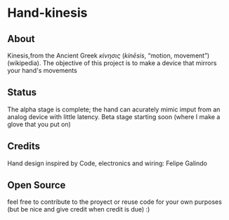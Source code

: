 # Hand-kinesis
## About
Kinesis,from the Ancient Greek *κίνησις* (*kínēsis*, “motion, movement”)(wikipedia). The objective of this project is to make a device that mirrors your hand's movements 

## Status
The alpha stage is complete; the hand can acurately mimic imput from an analog device with little latency. 
Beta stage starting soon (where I make a glove that you put on)

## Credits
Hand design inspired by 
Code, electronics and wiring: Felipe Galindo

## Open Source
feel free to contribute to the proyect or reuse code for your own purposes (but be nice and give credit when credit is due) :)

